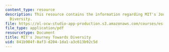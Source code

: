 ```yaml
---
content_type: resource
description: This resource contains the information regarding MIT's Journey Towards
  Diversity.
file: https://ol-ocw-studio-app-production.s3.amazonaws.com/courses/es-242-gender-issues-in-academics-and-academia-spring-2004/841b984f8af3d2041da1a3c613b92c5d_MITES_242S04_ses11.pdf
file_type: application/pdf
resourcetype: Document
title: MIT's Journey Towards Diversity
uid: 841b984f-8af3-d204-1da1-a3c613b92c5d
---
```

